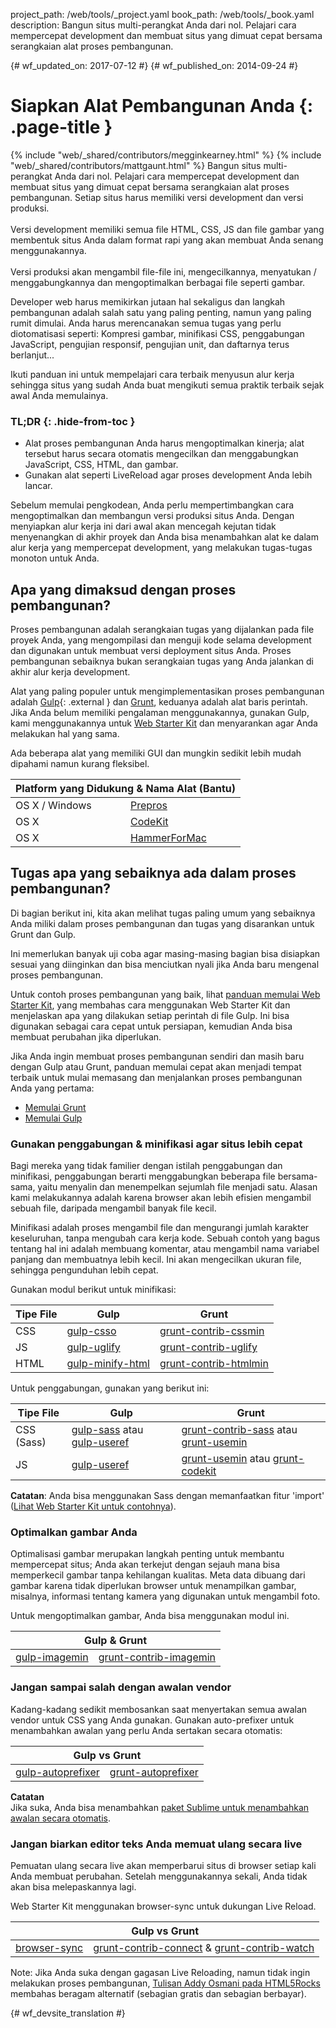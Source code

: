 project_path: /web/tools/_project.yaml
book_path: /web/tools/_book.yaml
description: Bangun situs multi-perangkat Anda dari nol. Pelajari cara mempercepat development dan membuat situs yang dimuat cepat bersama serangkaian alat proses pembangunan.

{# wf_updated_on: 2017-07-12 #}
{# wf_published_on: 2014-09-24 #}

# Siapkan Alat Pembangunan Anda {: .page-title }

{% include "web/_shared/contributors/megginkearney.html" %}
{% include "web/_shared/contributors/mattgaunt.html" %}
Bangun situs multi-perangkat Anda dari nol. Pelajari cara mempercepat development dan membuat situs yang dimuat cepat bersama serangkaian alat proses pembangunan. Setiap situs harus memiliki versi development dan versi produksi.<br /><br />Versi development memiliki semua file HTML, CSS, JS dan file gambar yang membentuk situs Anda dalam format rapi yang akan membuat Anda senang menggunakannya.<br /><br />Versi produksi akan mengambil file-file ini, mengecilkannya, menyatukan / menggabungkannya dan mengoptimalkan berbagai file seperti gambar.

Developer web harus memikirkan jutaan hal sekaligus dan langkah pembangunan
adalah salah satu yang paling penting, namun yang paling rumit dimulai.  Anda
harus merencanakan semua tugas yang perlu diotomatisasi seperti: Kompresi
gambar, minifikasi CSS, penggabungan JavaScript, pengujian responsif,
pengujian unit, dan daftarnya terus berlanjut...

Ikuti panduan ini untuk mempelajari cara terbaik menyusun alur kerja sehingga
situs yang sudah Anda buat mengikuti semua praktik terbaik sejak
awal Anda memulainya.


### TL;DR {: .hide-from-toc }
- Alat proses pembangunan Anda harus mengoptimalkan kinerja; alat tersebut harus secara otomatis mengecilkan dan menggabungkan JavaScript, CSS, HTML, dan gambar.
- Gunakan alat seperti LiveReload agar proses development Anda lebih lancar.


Sebelum memulai pengkodean, Anda perlu mempertimbangkan cara mengoptimalkan dan membangun
versi produksi situs Anda. Dengan menyiapkan alur kerja ini dari awal
akan mencegah kejutan tidak menyenangkan di akhir proyek dan Anda bisa menambahkan alat
ke dalam alur kerja yang mempercepat development, yang melakukan tugas-tugas monoton
untuk Anda.

## Apa yang dimaksud dengan proses pembangunan?

Proses pembangunan adalah serangkaian tugas yang dijalankan pada file proyek Anda, yang mengompilasi
dan menguji kode selama development dan digunakan untuk membuat versi deployment
situs Anda.  Proses pembangunan sebaiknya bukan serangkaian tugas yang Anda jalankan di akhir
alur kerja development.

Alat yang paling populer untuk mengimplementasikan proses pembangunan adalah
[Gulp](http://gulpjs.com/){: .external } dan [Grunt](http://gruntjs.com/), keduanya adalah
alat baris perintah. Jika Anda belum memiliki pengalaman menggunakannya, gunakan Gulp, kami menggunakannya untuk
[Web Starter Kit](/web/tools/starter-kit/) dan menyarankan agar
Anda melakukan hal yang sama.

Ada beberapa alat yang memiliki GUI dan mungkin sedikit lebih mudah dipahami
namun kurang fleksibel.

<table class="responsive">
  <thead>
    <tr>
      <th colspan="2">Platform yang Didukung &amp; Nama Alat (Bantu)</th>
    </tr>
  </thead>
  <tbody>
    <tr>
      <td data-th="Supported Platforms">OS X / Windows</td>
      <td data-th="Gulp"><a href="http://alphapixels.com/prepros/">Prepros</a></td>
    </tr>
    <tr>
      <td data-th="Supported Platforms">OS X</td>
      <td data-th="Gulp"><a href="https://incident57.com/codekit/">CodeKit</a></td>
    </tr>
    <tr>
      <td data-th="Supported Platforms">OS X</td>
      <td data-th="Gulp"><a href="http://hammerformac.com/">HammerForMac</a></td>
    </tr>
  </tbody>
</table>


## Tugas apa yang sebaiknya ada dalam proses pembangunan?

Di bagian berikut ini, kita akan melihat tugas paling umum yang
sebaiknya Anda miliki dalam proses pembangunan dan tugas yang disarankan untuk Grunt dan Gulp.

Ini memerlukan banyak uji coba agar masing-masing bagian bisa disiapkan sesuai yang diinginkan
dan bisa menciutkan nyali jika Anda baru mengenal proses pembangunan.

Untuk contoh proses pembangunan yang baik, lihat [panduan memulai Web Starter
Kit](/web/fundamentals/getting-started/web-starter-kit/),
yang membahas cara menggunakan Web Starter Kit dan menjelaskan apa yang dilakukan setiap
perintah di file Gulp. Ini bisa digunakan sebagai cara cepat untuk persiapan, kemudian
Anda bisa membuat perubahan jika diperlukan.

Jika Anda ingin membuat proses pembangunan sendiri dan masih baru dengan Gulp
atau Grunt, panduan memulai cepat akan menjadi tempat terbaik untuk mulai memasang
dan menjalankan proses pembangunan Anda yang pertama:

* [Memulai Grunt](http://gruntjs.com/getting-started)
* [Memulai
  Gulp](https://github.com/gulpjs/gulp/blob/master/docs/getting-started.md#getting-started)

### Gunakan penggabungan & minifikasi agar situs lebih cepat

Bagi mereka yang tidak familier dengan istilah penggabungan dan minifikasi,
penggabungan berarti menggabungkan beberapa file bersama-sama, yaitu menyalin dan
menempelkan sejumlah file menjadi satu. Alasan kami melakukannya adalah karena browser akan lebih
efisien mengambil sebuah file, daripada mengambil banyak file kecil.

Minifikasi adalah proses mengambil file dan mengurangi jumlah
karakter keseluruhan, tanpa mengubah cara kerja kode. Sebuah contoh yang bagus tentang hal ini adalah
membuang komentar, atau mengambil nama variabel panjang dan membuatnya lebih kecil. Ini
akan mengecilkan ukuran file, sehingga pengunduhan lebih cepat.

Gunakan modul berikut untuk minifikasi:

<table>
  <thead>
    <tr>
      <th data-th="Type of File">Tipe File</th>
      <th data-th="Gulp">Gulp</th>
      <th data-th="Grunt">Grunt</th>
    </tr>
  </thead>
  <tbody>
    <tr>
      <td data-th="Type of File">CSS</td>
      <td data-th="Gulp"><a href="https://github.com/ben-eb/gulp-csso">gulp-csso</a></td>
      <td data-th="Grunt"><a href="https://github.com/gruntjs/grunt-contrib-cssmin">grunt-contrib-cssmin</a></td>
    </tr>
    <tr>
      <td data-th="Type of File">JS</td>
      <td data-th="Gulp"><a href="https://github.com/terinjokes/gulp-uglify/">gulp-uglify</a></td>
      <td data-th="Grunt"><a href="https://github.com/gruntjs/grunt-contrib-uglify">grunt-contrib-uglify</a></td>
    </tr>
    <tr>
      <td data-th="Type of File">HTML</td>
      <td data-th="Gulp"><a href="https://www.npmjs.com/package/gulp-minify-html">gulp-minify-html</a></td>
      <td data-th="Grunt"><a href="https://github.com/gruntjs/grunt-contrib-htmlmin">grunt-contrib-htmlmin</a></td>
    </tr>
  </tbody>
</table>

Untuk penggabungan, gunakan yang berikut ini:

<table>
  <thead>
    <tr>
      <th data-th="Type of File">Tipe File</th>
      <th data-th="Gulp">Gulp</th>
      <th data-th="Grunt">Grunt</th>
    </tr>
  </thead>
  <tbody>
    <tr>
      <td data-th="Type of File">CSS (Sass)</td>
      <td data-th="Gulp"><a href="https://github.com/dlmanning/gulp-sass">gulp-sass</a> atau <a href="https://github.com/jonkemp/gulp-useref">gulp-useref</a></td>
      <td data-th="Grunt"><a href="https://github.com/gruntjs/grunt-contrib-sass">grunt-contrib-sass</a> atau <a href="https://github.com/yeoman/grunt-usemin">grunt-usemin</a></td>
    </tr>
    <tr>
      <td data-th="Type of File">JS</td>
      <td data-th="Gulp"><a href="https://github.com/jonkemp/gulp-useref">gulp-useref</a></td>
      <td data-th="Grunt"><a href="https://github.com/yeoman/grunt-usemin">grunt-usemin</a> atau <a href="https://github.com/fatso83/grunt-codekit">grunt-codekit</a></td>
    </tr>
  </tbody>
</table>

**Catatan**: Anda bisa menggunakan Sass dengan memanfaatkan fitur 'import' ([Lihat Web Starter
Kit untuk contohnya](https://github.com/google/web-starter-kit/blob/master/app/styles/main.scss)).

### Optimalkan gambar Anda

Optimalisasi gambar merupakan langkah penting untuk membantu mempercepat situs; Anda akan
terkejut dengan sejauh mana bisa memperkecil gambar tanpa kehilangan kualitas. Meta
data dibuang dari gambar karena tidak diperlukan browser untuk menampilkan
gambar, misalnya, informasi tentang kamera yang digunakan untuk mengambil foto.

Untuk mengoptimalkan gambar, Anda bisa menggunakan modul ini.

<table class="responsive">
  <thead>
    <tr>
      <th colspan="2">Gulp &amp; Grunt</th>
    </tr>
  </thead>
  <tbody>
    <tr>
      <td data-th="Gulp"><a href="https://github.com/sindresorhus/gulp-imagemin">gulp-imagemin</a></td>
      <td data-th="Grunt"><a href="https://github.com/gruntjs/grunt-contrib-imagemin">grunt-contrib-imagemin</a></td>
    </tr>
  </tbody>
</table>

### Jangan sampai salah dengan awalan vendor

Kadang-kadang sedikit membosankan saat menyertakan semua awalan vendor untuk CSS
yang Anda gunakan. Gunakan auto-prefixer untuk menambahkan awalan yang perlu Anda
sertakan secara otomatis:

<table class="responsive">
  <thead>
    <tr>
      <th colspan="2">Gulp vs Grunt</th>
    </tr>
  </thead>
  <tbody>
    <tr>
      <td data-th="Gulp"><a href="https://github.com/sindresorhus/gulp-autoprefixer">gulp-autoprefixer</a></td>
      <td data-th="Grunt"><a href="https://github.com/nDmitry/grunt-autoprefixer">grunt-autoprefixer</a></td>
    </tr>
  </tbody>
</table>

**Catatan**  
Jika suka, Anda bisa menambahkan [paket Sublime untuk menambahkan awalan secara otomatis](/web/tools/setup/setup-editor#autoprefixer).


### Jangan biarkan editor teks Anda memuat ulang secara live

Pemuatan ulang secara live akan memperbarui situs di browser setiap kali Anda membuat perubahan.
Setelah menggunakannya sekali, Anda tidak akan bisa melepaskannya lagi.

Web Starter Kit menggunakan browser-sync untuk dukungan Live Reload.

<table class="responsive">
  <thead>
    <tr>
      <th colspan="2">Gulp vs Grunt</th>
    </tr>
  </thead>
  <tbody>
    <tr>
      <td data-th="Gulp"><a href="http://www.browsersync.io/docs/gulp/">browser-sync</a></td>
      <td data-th="Grunt"><a href="https://github.com/gruntjs/grunt-contrib-connect">grunt-contrib-connect</a> & <a href="https://github.com/gruntjs/grunt-contrib-watch">grunt-contrib-watch</a></td>
    </tr>
  </tbody>
</table>

Note: Jika Anda suka dengan gagasan Live Reloading, namun tidak ingin melakukan proses pembangunan, [Tulisan Addy Osmani pada HTML5Rocks](http://www.html5rocks.com/en/tutorials/tooling/synchronized-cross-device-testing/) membahas beragam alternatif (sebagian gratis dan sebagian berbayar).


{# wf_devsite_translation #}

